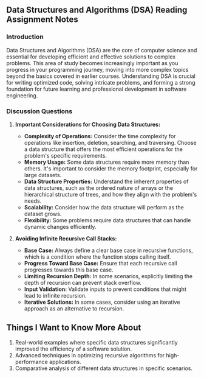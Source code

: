 ## Data Structures and Algorithms (DSA) Reading Assignment Notes

### Introduction

Data Structures and Algorithms (DSA) are the core of computer science and essential for developing efficient and effective solutions to complex problems. This area of study becomes increasingly important as you progress in your programming journey, moving into more complex topics beyond the basics covered in earlier courses. Understanding DSA is crucial for writing optimized code, solving intricate problems, and forming a strong foundation for future learning and professional development in software engineering.

### Discussion Questions

1. **Important Considerations for Choosing Data Structures:**
   - **Complexity of Operations:** Consider the time complexity for operations like insertion, deletion, searching, and traversing. Choose a data structure that offers the most efficient operations for the problem's specific requirements.
   - **Memory Usage:** Some data structures require more memory than others. It's important to consider the memory footprint, especially for large datasets.
   - **Data Structure Properties:** Understand the inherent properties of data structures, such as the ordered nature of arrays or the hierarchical structure of trees, and how they align with the problem's needs.
   - **Scalability:** Consider how the data structure will perform as the dataset grows.
   - **Flexibility:** Some problems require data structures that can handle dynamic changes efficiently.

2. **Avoiding Infinite Recursive Call Stacks:**
   - **Base Case:** Always define a clear base case in recursive functions, which is a condition where the function stops calling itself.
   - **Progress Toward Base Case:** Ensure that each recursive call progresses towards this base case.
   - **Limiting Recursion Depth:** In some scenarios, explicitly limiting the depth of recursion can prevent stack overflow.
   - **Input Validation:** Validate inputs to prevent conditions that might lead to infinite recursion.
   - **Iterative Solutions:** In some cases, consider using an iterative approach as an alternative to recursion.

## Things I Want to Know More About
1. Real-world examples where specific data structures significantly improved the efficiency of a software solution.
2. Advanced techniques in optimizing recursive algorithms for high-performance applications.
3. Comparative analysis of different data structures in specific scenarios.


